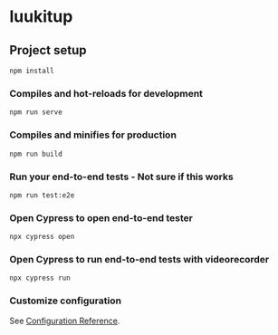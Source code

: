# luukitup

## Project setup
```
npm install
```

### Compiles and hot-reloads for development
```
npm run serve
```

### Compiles and minifies for production
```
npm run build
```

### Run your end-to-end tests - Not sure if this works
```
npm run test:e2e
```

### Open Cypress to open end-to-end tester
```
npx cypress open
```

### Open Cypress to run end-to-end tests with videorecorder
```
npx cypress run
```

### Customize configuration
See [Configuration Reference](https://cli.vuejs.org/config/).
